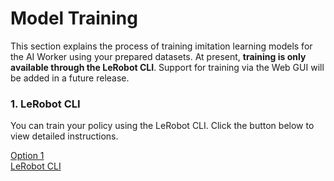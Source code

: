 # Model Training

This section explains the process of training imitation learning models for the AI Worker using your prepared datasets.
At present, **training is only available through the LeRobot CLI**. Support for training via the Web GUI will be added in a future release.

### 1. LeRobot CLI

You can train your policy using the LeRobot CLI. Click the button below to view detailed instructions.

<a href="/ai_worker/model_training_with_lerobot_cli_ai_worker" class="button-dataset-preparation-option">
Option 1<br>LeRobot CLI
</a>
